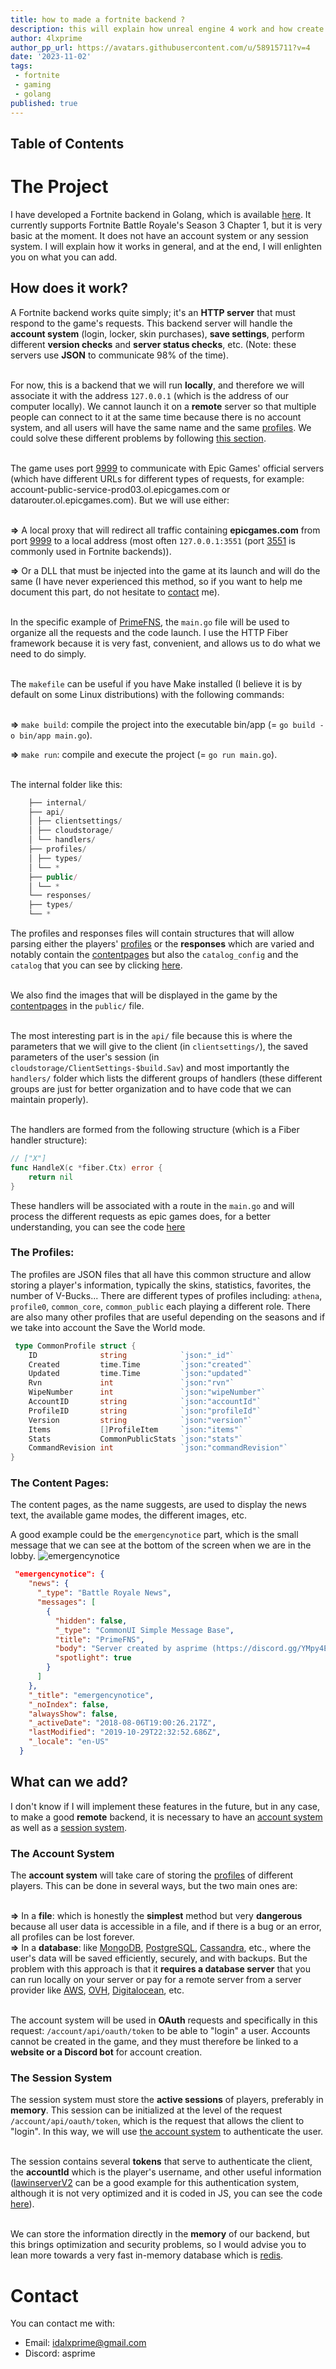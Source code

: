 ```yaml
---
title: how to made a fortnite backend ?
description: this will explain how unreal engine 4 work and how create a og fortnite project without lawinserver, from scratch.
author: 4lxprime
author_pp_url: https://avatars.githubusercontent.com/u/58915711?v=4
date: '2023-11-02'
tags:
 - fortnite
 - gaming
 - golang
published: true
---
```

<script>
	import Git from '$lib/components/git.svelte'
    import Img from '$lib/components/img.svelte'
</script>

<Git repo="4lxprime/PrimeFNS" />

## Table of Contents

# The Project
I have developed a Fortnite backend in Golang, which is available [here](https://github.com/4lxprime/PrimeFNS). It currently supports Fortnite Battle Royale's Season 3 Chapter 1, but it is very basic at the moment. It does not have an account system or any session system. I will explain how it works in general, and at the end, I will enlighten you on what you can add.

## How does it work?
A Fortnite backend works quite simply; it's an **HTTP server** that must respond to the game's requests. This backend server will handle the **account system** (login, locker, skin purchases), **save settings**, perform different **version checks** and **server status checks**, etc. (Note: these servers use **JSON** to communicate 98% of the time).<br><br>

For now, this is a backend that we will run **locally**, and therefore we will associate it with the address `127.0.0.1` (which is the address of our computer locally). We cannot launch it on a **remote** server so that multiple people can connect to it at the same time because there is no account system, and all users will have the same name and the same [profiles](#the-profiles). We could solve these different problems by following [this section](#what-can-we-add).<br><br>

The game uses port [9999](https://www.speedguide.net/port.php?port=9999) to communicate with Epic Games' official servers (which have different URLs for different types of requests, for example: account-public-service-prod03.ol.epicgames.com or datarouter.ol.epicgames.com). But we will use either:<br><br>

**=>** A local proxy that will redirect all traffic containing **epicgames.com** from port [9999](https://www.speedguide.net/port.php?port=9999) to a local address (most often `127.0.0.1:3551` (port [3551](https://www.speedguide.net/port.php?port=3551) is commonly used in Fortnite backends)).

**=>** Or a DLL that must be injected into the game at its launch and will do the same (I have never experienced this method, so if you want to help me document this part, do not hesitate to [contact](#contact) me).<br><br>

In the specific example of [PrimeFNS](https://github.com/4lxprime/PrimeFNS), the `main.go` file will be used to organize all the requests and the code launch. I use the HTTP Fiber framework because it is very fast, convenient, and allows us to do what we need to do simply.<br><br>

The `makefile` can be useful if you have Make installed (I believe it is by default on some Linux distributions) with the following commands:<br><br>

**=>** `make build`: compile the project into the executable bin/app (= `go build -o bin/app main.go`).

**=>** `make run`: compile and execute the project (= `go run main.go`).<br><br>

The internal folder like this:
```ts
    ├── internal/
    ├── api/
    │ ├── clientsettings/
    │ ├── cloudstorage/
    │ └── handlers/
    ├── profiles/
    │ ├── types/
    │ └── * 
    ├── public/
    │ └── * 
    └── responses/
    ├── types/
    └── *
 ```

The profiles and responses files will contain structures that will allow parsing either the players' [profiles](#the-profiles) or the **responses** which are varied and notably contain the [contentpages](#the-contentpages) but also the `catalog_config` and the `catalog` that you can see by clicking [here](https://github.com/4lxprime/PrimeFNS/tree/main/internal/responses).<br><br>

We also find the images that will be displayed in the game by the [contentpages](#the-contentpages) in the `public/` file.<br><br>

The most interesting part is in the `api/` file because this is where the parameters that we will give to the client (in `clientsettings/`), the saved parameters of the user's session (in `cloudstorage/ClientSettings-$build.Sav`) and most importantly the `handlers/` folder which lists the different groups of handlers (these different groups are just for better organization and to have code that we can maintain properly).<br><br>

The handlers are formed from the following structure (which is a Fiber handler structure):
```go
// ["X"]
func HandleX(c *fiber.Ctx) error {
	return nil
}
 ```
 These handlers will be associated with a route in the `main.go` and will process the different requests as epic games does, for a better understanding, you can see the code [here](https://github.com/4lxprime/PrimeFNS/tree/main/internal/api/handlers)

### The Profiles:
The profiles are JSON files that all have this common structure and allow storing a player's information, typically the skins, statistics, favorites, the number of V-Bucks... There are different types of profiles including: `athena`, `profile0`, `common_core`, `common_public` each playing a different role. There are also many other profiles that are useful depending on the seasons and if we take into account the Save the World mode.
```go
 type CommonProfile struct {
	ID              string            `json:"_id"`
	Created         time.Time         `json:"created"`
	Updated         time.Time         `json:"updated"`
	Rvn             int               `json:"rvn"`
	WipeNumber      int               `json:"wipeNumber"`
	AccountID       string            `json:"accountId"`
	ProfileID       string            `json:"profileId"`
	Version         string            `json:"version"`
	Items           []ProfileItem     `json:"items"`
	Stats           CommonPublicStats `json:"stats"`
	CommandRevision int               `json:"commandRevision"`
}
 ```

### The Content Pages:
The content pages, as the name suggests, are used to display the news text, the available game modes, the different images, etc.

A good example could be the `emergencynotice` part, which is the small message that we can see at the bottom of the screen when we are in the lobby.
<Img src="src/content/images/fnemergencynotice.png" alt="emergencynotice" />
```json
 "emergencynotice": {
    "news": {
      "_type": "Battle Royale News",
      "messages": [
        {
          "hidden": false,
          "_type": "CommonUI Simple Message Base",
          "title": "PrimeFNS",
          "body": "Server created by asprime (https://discord.gg/YMpy4EYkG5)",
          "spotlight": true
        }
      ]
    },
    "_title": "emergencynotice",
    "_noIndex": false,
    "alwaysShow": false,
    "_activeDate": "2018-08-06T19:00:26.217Z",
    "lastModified": "2019-10-29T22:32:52.686Z",
    "_locale": "en-US"
  }
```

## What can we add?
I don't know if I will implement these features in the future, but in any case, to make a good **remote** backend, it is necessary to have an [account system](#the-account-system) as well as a [session system](#the-session-system).

### The Account System
The **account system** will take care of storing the [profiles](#the-profiles) of different players. This can be done in several ways, but the two main ones are:<br><br>

**=>** In a **file**: which is honestly the **simplest** method but very **dangerous** because all user data is accessible in a file, and if there is a bug or an error, all profiles can be lost forever.  
**=>** In a **database**: like [MongoDB](https://www.mongodb.com/en-us), [PostgreSQL](https://www.postgresql.org/), [Cassandra](https://cassandra.apache.org/_/index.html), etc., where the user's data will be saved efficiently, securely, and with backups. But the problem with this approach is that it **requires a database server** that you can run locally on your server or pay for a remote server from a server provider like [AWS](https://aws.amazon.com/en/free/database/), [OVH](https://www.ovhcloud.com/en/public-cloud/databases/), [Digitalocean](https://www.digitalocean.com/pricing/managed-databases), etc.<br><br>

The account system will be used in **OAuth** requests and specifically in this request: `/account/api/oauth/token` to be able to "login" a user. Accounts cannot be created in the game, and they must therefore be linked to a **website or a Discord bot** for account creation.

### The Session System
The session system must store the **active sessions** of players, preferably in **memory**. This session can be initialized at the level of the request `/account/api/oauth/token`, which is the request that allows the client to "login". In this way, we will use [the account system](#the-account-system) to authenticate the user.<br><br>

The session contains several **tokens** that serve to authenticate the client, the **accountId** which is the player's username, and other useful information ([lawinserverV2](https://github.com/Lawin0129/LawinServerV2) can be a good example for this authentication system, although it is not very optimized and it is coded in JS, you can see the code [here](https://github.com/Lawin0129/LawinServerV2/blob/main/routes/auth.js)).<br><br>

We can store the information directly in the **memory** of our backend, but this brings optimization and security problems, so I would advise you to lean more towards a very fast in-memory database which is [redis](https://redis.io/).

# Contact
 You can contact me with:
 - Email: idalxprime@gmail.com
 - Discord: asprime
